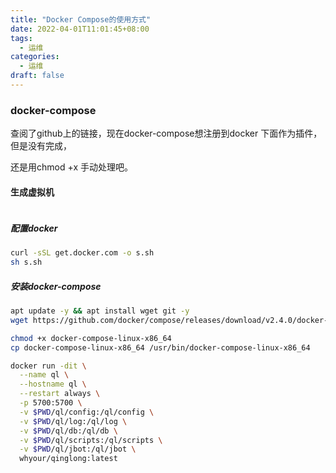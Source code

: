 ```yaml
---
title: "Docker Compose的使用方式"
date: 2022-04-01T11:01:45+08:00
tags:
  - 运维
categories:
  - 运维
draft: false
---
```


### docker-compose

查阅了github上的链接，现在docker-compose想注册到docker 下面作为插件，但是没有完成，

还是用chmod +x 手动处理吧。



#### 生成虚拟机

```bash

```

##### 配置docker

```Bash
curl -sSL get.docker.com -o s.sh
sh s.sh

```

##### 安装docker-compose

```Bash
apt update -y && apt install wget git -y
wget https://github.com/docker/compose/releases/download/v2.4.0/docker-compose-linux-x86_64

chmod +x docker-compose-linux-x86_64
cp docker-compose-linux-x86_64 /usr/bin/docker-compose-linux-x86_64

```

```Bash
docker run -dit \
  --name ql \
  --hostname ql \
  --restart always \
  -p 5700:5700 \
  -v $PWD/ql/config:/ql/config \
  -v $PWD/ql/log:/ql/log \
  -v $PWD/ql/db:/ql/db \
  -v $PWD/ql/scripts:/ql/scripts \
  -v $PWD/ql/jbot:/ql/jbot \
  whyour/qinglong:latest

```

